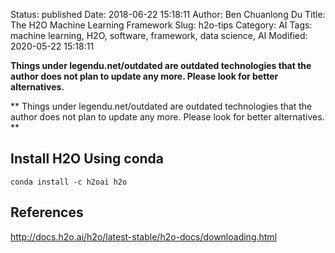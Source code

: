 Status: published
Date: 2018-06-22 15:18:11
Author: Ben Chuanlong Du
Title: The H2O Machine Learning Framework
Slug: h2o-tips
Category: AI
Tags: machine learning, H2O, software, framework, data science, AI
Modified: 2020-05-22 15:18:11

**Things under legendu.net/outdated are outdated technologies that the author does not plan to update any more. Please look for better alternatives.**

**
Things under legendu.net/outdated are outdated technologies 
that the author does not plan to update any more. 
Please look for better alternatives.
**

## Install H2O Using conda 

    conda install -c h2oai h2o

## References

http://docs.h2o.ai/h2o/latest-stable/h2o-docs/downloading.html
